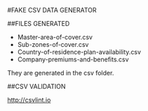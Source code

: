 #FAKE CSV DATA GENERATOR

##FILES GENERATED

- Master-area-of-cover.csv
- Sub-zones-of-cover.csv
- Country-of-residence-plan-availability.csv
- Company-premiums-and-benefits.csv

They are generated in the csv folder.

##CSV VALIDATION

http://csvlint.io
